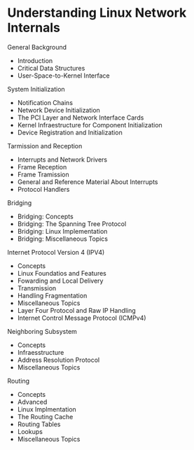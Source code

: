 # Understanding Linux Network Internals

General Background
- Introduction
- Critical Data Structures
- User-Space-to-Kernel Interface


System Initialization
- Notification Chains
- Network Device Initialization
- The PCI Layer and Network Interface Cards
- Kernel Infraestructure for Component Initialization
- Device Registration and Initialization

Tarmission and Reception
- Interrupts and Network Drivers
- Frame Reception
- Frame Tramission
- General and Reference Material About Interrupts
- Protocol Handlers

Bridging
- Bridging: Concepts
- Bridging: The Spanning Tree Protocol
- Bridging: Linux Implementation
- Bridging: Miscellaneous Topics

Internet Protocol Version 4 (IPV4)
- Concepts
- Linux Foundatios and Features
- Fowarding and Local Delivery
- Transmission
- Handling Fragmentation
- Miscellaneous Topics
- Layer Four Protocol and Raw IP Handling
- Internet Control Message Protocol (ICMPv4)

Neighboring Subsystem
- Concepts
- Infraesstructure
- Address Resolution Protocol
- Miscellaneous Topics

Routing
- Concepts
- Advanced
- Linux Implmentation
- The Routing Cache
- Routing Tables
- Lookups
- Miscellaneous Topics